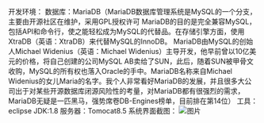 开发环境： 数据库：MariaDB（MariaDB数据库管理系统是MySQL的一个分支，主要由开源社区在维护，采用GPL授权许可 MariaDB的目的是完全兼容MySQL，包括API和命令行，使之能轻松成为MySQL的代替品。在存储引擎方面，使用XtraDB（英语：XtraDB）来代替MySQL的InnoDB。 MariaDB由MySQL的创始人Michael Widenius（英语：Michael Widenius）主导开发，他早前曾以10亿美元的价格，将自己创建的公司MySQL AB卖给了SUN，此后，随着SUN被甲骨文收购，MySQL的所有权也落入Oracle的手中。MariaDB名称来自Michael Widenius的女儿Maria的名字。我个人非常看好MariaDB的发展，并且很多大公司出于对某些开源数据库闭源风险性的考量，对MariaDB都有很强烈的需求，MariaDB无疑是一匹黑马，强势席卷DB-Engines榜单，目前排在第14位） 工具：eclipse JDK:1.8 服务器：Tomocat8.5 系统界面截图：
![图片](https://user-images.githubusercontent.com/44988315/154667189-fb9444e9-ed8f-4d23-8f54-c572eb4e614e.png)
